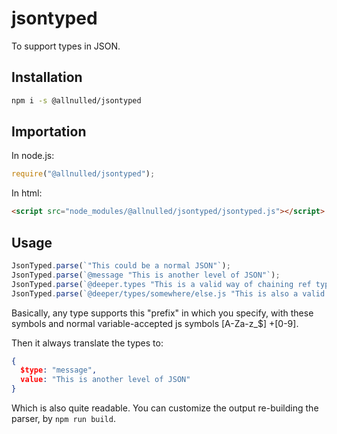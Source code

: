 # jsontyped

To support types in JSON.

## Installation

```sh
npm i -s @allnulled/jsontyped
```

## Importation

In node.js:

```js
require("@allnulled/jsontyped");
```

In html:

```html
<script src="node_modules/@allnulled/jsontyped/jsontyped.js"></script>
```

## Usage

```js
JsonTyped.parse(`"This could be a normal JSON"`);
JsonTyped.parse(`@message "This is another level of JSON"`);
JsonTyped.parse(`@deeper.types "This is a valid way of chaining ref types"`);
JsonTyped.parse(`@deeper/types/somewhere/else.js "This is also a valid way of chaining ref types"`);
```

Basically, any type supports this "prefix" in which you specify, with these symbols and normal variable-accepted js symbols [A-Za-z_$] +[0-9].

Then it always translate the types to:

```json
{
  $type: "message",
  value: "This is another level of JSON"
}
```

Which is also quite readable. You can customize the output re-building the parser, by `npm run build`.
